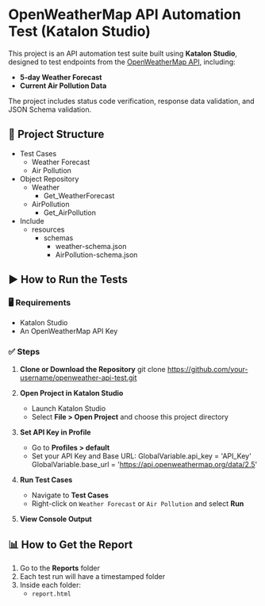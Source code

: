 # OpenWeatherMap API Automation Test (Katalon Studio)

This project is an API automation test suite built using **Katalon Studio**, designed to test endpoints from the [OpenWeatherMap API](https://openweathermap.org/api), including:

- **5-day Weather Forecast**
- **Current Air Pollution Data**

The project includes status code verification, response data validation, and JSON Schema validation.


## 🧱 Project Structure

- Test Cases
    - Weather Forecast
    - Air Pollution
- Object Repository
    - Weather
        - Get_WeatherForecast
    - AirPollution
        - Get_AirPollution
- Include
    - resources
        - schemas
            - weather-schema.json
            - AirPollution-schema.json


## ▶️ How to Run the Tests

### 🖥️ Requirements

- Katalon Studio
- An OpenWeatherMap API Key 

### ✅ Steps

1. **Clone or Download the Repository**
    git clone https://github.com/your-username/openweather-api-test.git

2. **Open Project in Katalon Studio**
    - Launch Katalon Studio
    - Select **File > Open Project** and choose this project directory

3. **Set API Key in Profile**
    - Go to **Profiles > default**
    - Set your API Key and Base URL:
      GlobalVariable.api_key = 'API_Key'
      GlobalVariable.base_url = 'https://api.openweathermap.org/data/2.5'


4. **Run Test Cases**
    - Navigate to **Test Cases**
    - Right-click on `Weather Forecast` or `Air Pollution` and select **Run**

5. **View Console Output**



## 📊 How to Get the Report


1. Go to the **Reports** folder 
2. Each test run will have a timestamped folder
3. Inside each folder:
    - `report.html`
